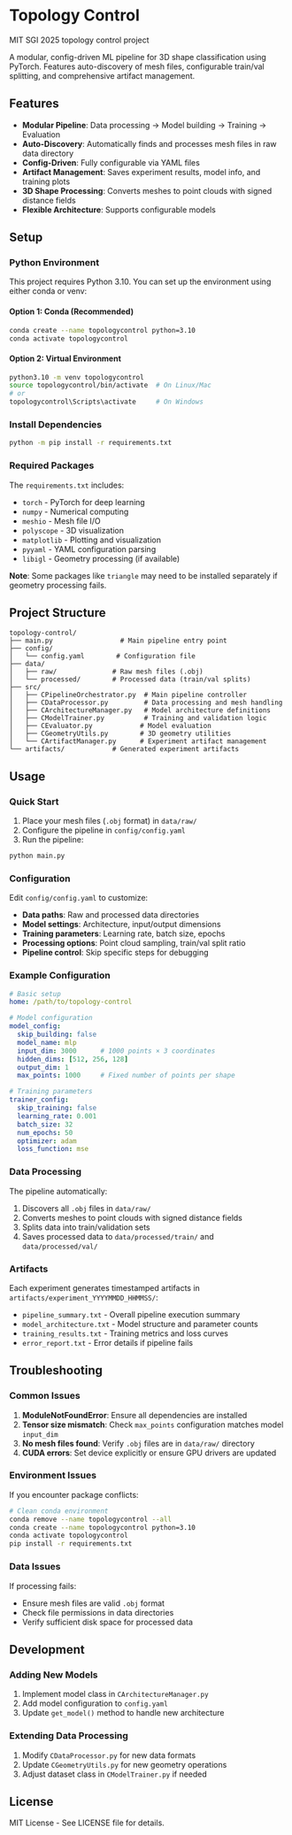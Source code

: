 # Topology Control
MIT SGI 2025 topology control project

A modular, config-driven ML pipeline for 3D shape classification using PyTorch. Features auto-discovery of mesh files, configurable train/val splitting, and comprehensive artifact management.

## Features

- **Modular Pipeline**: Data processing → Model building → Training → Evaluation
- **Auto-Discovery**: Automatically finds and processes mesh files in raw data directory
- **Config-Driven**: Fully configurable via YAML files
- **Artifact Management**: Saves experiment results, model info, and training plots
- **3D Shape Processing**: Converts meshes to point clouds with signed distance fields
- **Flexible Architecture**: Supports configurable models

## Setup

### Python Environment

This project requires Python 3.10. You can set up the environment using either conda or venv:

#### Option 1: Conda (Recommended)
```bash
conda create --name topologycontrol python=3.10
conda activate topologycontrol
```

#### Option 2: Virtual Environment
```bash
python3.10 -m venv topologycontrol
source topologycontrol/bin/activate  # On Linux/Mac
# or
topologycontrol\Scripts\activate     # On Windows
```

### Install Dependencies

```bash
python -m pip install -r requirements.txt
```

### Required Packages

The `requirements.txt` includes:
- `torch` - PyTorch for deep learning
- `numpy` - Numerical computing
- `meshio` - Mesh file I/O
- `polyscope` - 3D visualization
- `matplotlib` - Plotting and visualization
- `pyyaml` - YAML configuration parsing
- `libigl` - Geometry processing (if available)

**Note**: Some packages like `triangle` may need to be installed separately if geometry processing fails.

## Project Structure

```
topology-control/
├── main.py                 # Main pipeline entry point
├── config/
│   └── config.yaml        # Configuration file
├── data/
│   ├── raw/              # Raw mesh files (.obj)
│   └── processed/        # Processed data (train/val splits)
├── src/
│   ├── CPipelineOrchestrator.py  # Main pipeline controller
│   ├── CDataProcessor.py         # Data processing and mesh handling
│   ├── CArchitectureManager.py   # Model architecture definitions
│   ├── CModelTrainer.py          # Training and validation logic
│   ├── CEvaluator.py            # Model evaluation
│   ├── CGeometryUtils.py        # 3D geometry utilities
│   └── CArtifactManager.py      # Experiment artifact management
└── artifacts/            # Generated experiment artifacts
```

## Usage

### Quick Start

1. Place your mesh files (`.obj` format) in `data/raw/`
2. Configure the pipeline in `config/config.yaml`
3. Run the pipeline:

```bash
python main.py
```

### Configuration

Edit `config/config.yaml` to customize:

- **Data paths**: Raw and processed data directories
- **Model settings**: Architecture, input/output dimensions
- **Training parameters**: Learning rate, batch size, epochs
- **Processing options**: Point cloud sampling, train/val split ratio
- **Pipeline control**: Skip specific steps for debugging

### Example Configuration

```yaml
# Basic setup
home: /path/to/topology-control

# Model configuration
model_config:
  skip_building: false
  model_name: mlp
  input_dim: 3000      # 1000 points × 3 coordinates
  hidden_dims: [512, 256, 128]
  output_dim: 1
  max_points: 1000     # Fixed number of points per shape

# Training parameters
trainer_config:
  skip_training: false
  learning_rate: 0.001
  batch_size: 32
  num_epochs: 50
  optimizer: adam
  loss_function: mse
```

### Data Processing

The pipeline automatically:
1. Discovers all `.obj` files in `data/raw/`
2. Converts meshes to point clouds with signed distance fields
3. Splits data into train/validation sets
4. Saves processed data to `data/processed/train/` and `data/processed/val/`

### Artifacts

Each experiment generates timestamped artifacts in `artifacts/experiment_YYYYMMDD_HHMMSS/`:
- `pipeline_summary.txt` - Overall pipeline execution summary
- `model_architecture.txt` - Model structure and parameter counts
- `training_results.txt` - Training metrics and loss curves
- `error_report.txt` - Error details if pipeline fails

## Troubleshooting

### Common Issues

1. **ModuleNotFoundError**: Ensure all dependencies are installed
2. **Tensor size mismatch**: Check `max_points` configuration matches model `input_dim`
3. **No mesh files found**: Verify `.obj` files are in `data/raw/` directory
4. **CUDA errors**: Set device explicitly or ensure GPU drivers are updated

### Environment Issues

If you encounter package conflicts:
```bash
# Clean conda environment
conda remove --name topologycontrol --all
conda create --name topologycontrol python=3.10
conda activate topologycontrol
pip install -r requirements.txt
```

### Data Issues

If processing fails:
- Ensure mesh files are valid `.obj` format
- Check file permissions in data directories
- Verify sufficient disk space for processed data

## Development

### Adding New Models

1. Implement model class in `CArchitectureManager.py`
2. Add model configuration to `config.yaml`
3. Update `get_model()` method to handle new architecture

### Extending Data Processing

1. Modify `CDataProcessor.py` for new data formats
2. Update `CGeometryUtils.py` for new geometry operations
3. Adjust dataset class in `CModelTrainer.py` if needed

## License

MIT License - See LICENSE file for details.

